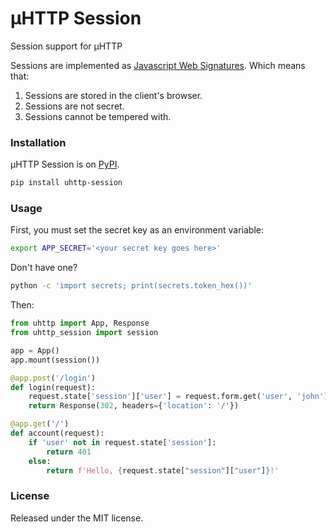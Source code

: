 # µHTTP Session

Session support for µHTTP

Sessions are implemented as [Javascript Web Signatures](https://datatracker.ietf.org/doc/html/rfc7515). Which means that:

1. Sessions are stored in the client's browser.
2. Sessions are not secret.
3. Sessions cannot be tempered with.

### Installation

µHTTP Session is on [PyPI](https://pypi.org/project/uhttp-session/).

```bash
pip install uhttp-session
```

### Usage

First, you must set the secret key as an environment variable:

```bash
export APP_SECRET='<your secret key goes here>'
```

Don't have one?

```bash
python -c 'import secrets; print(secrets.token_hex())'
```

Then:

```python
from uhttp import App, Response
from uhttp_session import session

app = App()
app.mount(session())

@app.post('/login')
def login(request):
    request.state['session']['user'] = request.form.get('user', 'john')
    return Response(302, headers={'location': '/'})

@app.get('/')
def account(request):
    if 'user' not in request.state['session']:
        return 401
    else:
        return f'Hello, {request.state["session"]["user"]}!'
```

### License

Released under the MIT license.
